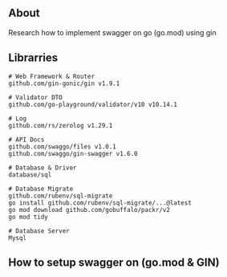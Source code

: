 ## About
Research how to implement swagger on go (go.mod) using gin


## Librarries
```
# Web Framework & Router
github.com/gin-gonic/gin v1.9.1

# Validator DTO
github.com/go-playground/validator/v10 v10.14.1

# Log
github.com/rs/zerolog v1.29.1

# API Docs
github.com/swaggo/files v1.0.1
github.com/swaggo/gin-swagger v1.6.0

# Database & Driver
database/sql

# Database Migrate
github.com/rubenv/sql-migrate
go install github.com/rubenv/sql-migrate/...@latest
go mod download github.com/gobuffalo/packr/v2
go mod tidy

# Database Server
Mysql
```


## How to setup swagger on (go.mod & GIN)
### 
### 
### 